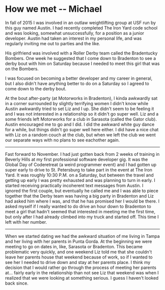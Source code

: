 # How we met -- Michael

In fall of 2015 I was involved in an outlaw weightlifting group at USF run by this guy named Austin. I had recently completed The Iron Yard code school and was looking, somewhat unsuccessfully, for a position as a junior developer.
Austin had taken an interest in my personal life, and was regularly inviting me out to parties and the like.

His girlfriend was involved with a Roller Derby team called the Bradentucky Bombers. One week he suggested that I come down to Bradenton to see a derby bout with him on Saturday because I needed to meet this girl that was on the Bombers.

I was focused on becoming a better developer and my career in general, but I also didn't have anything better to do on a Saturday so I agreed to come down to the derby bout.

At the bout after-party (at Motorworks in Bradenton), I kinda awkwardly sat in a corner surrounded by slightly terrifying women I didn't know while Austin awkwardly tried to set Liz and I up. She didn't seem to be feeling it and I was not interested in a relationship so it didn't go super well. Liz and a some friends left Motorworks for a club in Sarasota (called the Gator club). Austin encouraged me to go and I did. I did the awkward white guy dance for a while, but things didn't go super well here either. I did have a nice chat with Liz on a random couch at the club, but when we left the club we went our separate ways with no plans to see eachother again.

***
Fast forward to November. I had just gotten back from 2 weeks of training in Beverly Hills at my first professional software developer gig. It was the Global Day of Coderetreat (a weird programmer event) and I had gotten up super early to drive to St. Petersburg to take part in the event at The Iron Yard. It was roughly 10:30 P.M. on a Saturday, but between the travel and getting up early I was pretty exhausted and was planning to turn in early. I started receiving practically incoherent text messages from Austin. I ignored the first couple, but eventually he called me and I was able to piece together that the Derby team was having a big party in Bradenton and Liz had asked him where I was, and that he has promised her I would be there. I asked myself if I really wanted to do drive an hour down to Bradenton to meet a girl that hadn't seemed that interested in meeting me the first time, but only after I had already climbed into my truck and started off. This time I left with her number.

***
When we started dating we had the awkward situation of me living in Tampa and her living with her parents in Punta Gorda. At the beginning we were meeting to go on dates in, like, Sarasota or Bradenton. This became problematic very quickly, and one weekend Liz told me that she couldn't leave her parents house that weekend because of work, so if I wanted to see her I needed to drive down and stay at her parents place. I think my decision that I would rather go through the process of meeting her parents at... fairly early in the relationship than not see Liz that weekend was when I realized that we were looking at something serious. I guess I haven't looked back since.
